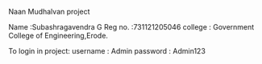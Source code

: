 
Naan Mudhalvan project

Name :Subashragavendra G
Reg no. :731121205046
college : Government College of Engineering,Erode.

To login in project:
username : Admin
password : Admin123
